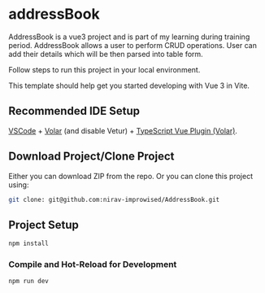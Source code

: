 # addressBook

AddressBook is a vue3 project and is part of my learning during training period.
AddressBook allows a user to perform CRUD operations.
User can add their details which will be then parsed into table form.

Follow steps to run this project in your local environment.

This template should help get you started developing with Vue 3 in Vite.

## Recommended IDE Setup

[VSCode](https://code.visualstudio.com/) + [Volar](https://marketplace.visualstudio.com/items?itemName=Vue.volar) (and disable Vetur) + [TypeScript Vue Plugin (Volar)](https://marketplace.visualstudio.com/items?itemName=Vue.vscode-typescript-vue-plugin).

## Download Project/Clone Project
Either you can download ZIP from the repo.
Or you can clone this project using:

```sh
git clone: git@github.com:nirav-improwised/AddressBook.git
```

## Project Setup

```sh
npm install
```

### Compile and Hot-Reload for Development

```sh
npm run dev
```
